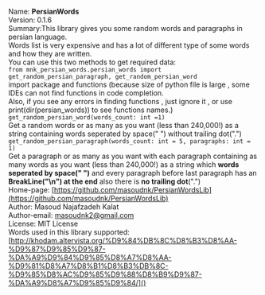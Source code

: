 Name: **PersianWords**  
Version: 0.1.6  
Summary:This library gives you some random words and paragraphs in persian language.  
Words list is very expensive and has a lot of different type of some words and how they are written.  
You can use this two methods to get required data:  
`from mnk_persian_words.persian_words import get_random_persian_paragraph, get_random_persian_word`  
import package and functions (because size of python file is large , some IDEs can not find functions in code completion.  
Also, if you see any errors in finding functions , just ignore it , or use print(dir(persian_words)) to see functions names.)  
`get_random_persian_word(words_count: int =1)`  
Get a random words or as many as you want (less than 240,000!) as a string containing words seperated by space(" ") without trailing dot(".")  
`get_random_persian_paragraph(words_count: int = 5, paragraphs: int = 1)`  
Get a paragraph or as many as you want with each paragraph containing as many words as you want (less than 240,000!) as a string which **words seperated by space(" ")** and every paragraph before last paragraph has an **BreakLine("\n") at the end** also there is **no trailing dot**(".")   
Home-page: [https://github.com/masoudnk/PersianWordsLib](https://github.com/masoudnk/PersianWordsLib)  
Author: Masoud Najafzadeh Kalat  
Author-email: masoudnk2@gmail.com  
License: MIT License  
Words used in this library supported: [http://khodam.altervista.org/%D9%84%DB%8C%D8%B3%D8%AA-%D9%87%D9%85%D9%87-%DA%A9%D9%84%D9%85%D8%A7%D8%AA-%D9%81%D8%A7%D8%B1%D8%B3%DB%8C-%D9%85%D8%AC%D9%85%D9%88%D8%B9%D9%87-%DA%A9%D8%A7%D9%85%D9%84/]()
